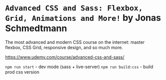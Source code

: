 # `Advanced CSS and Sass: Flexbox, Grid, Animations and More!` by Jonas Schmedtmann

The most advanced and modern CSS course on the internet: master flexbox, CSS Grid, responsive design, and so much more.

https://www.udemy.com/course/advanced-css-and-sass/

`npm run start` - dev mode (sass + live-server)
`npm run build:css` - build prod css version